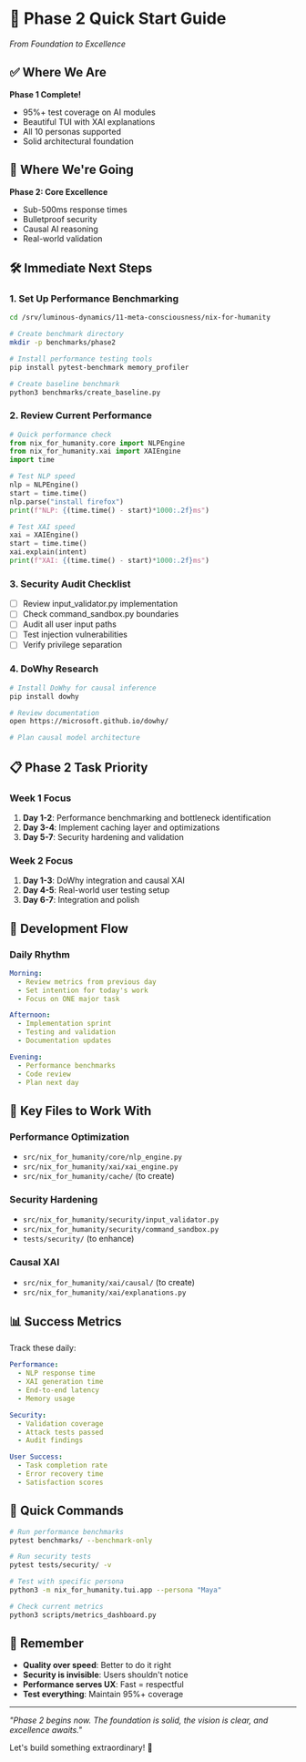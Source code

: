 # 🚀 Phase 2 Quick Start Guide

*From Foundation to Excellence*

## ✅ Where We Are

**Phase 1 Complete!**
- 95%+ test coverage on AI modules
- Beautiful TUI with XAI explanations
- All 10 personas supported
- Solid architectural foundation

## 🎯 Where We're Going

**Phase 2: Core Excellence**
- Sub-500ms response times
- Bulletproof security
- Causal AI reasoning
- Real-world validation

## 🛠️ Immediate Next Steps

### 1. Set Up Performance Benchmarking
```bash
cd /srv/luminous-dynamics/11-meta-consciousness/nix-for-humanity

# Create benchmark directory
mkdir -p benchmarks/phase2

# Install performance testing tools
pip install pytest-benchmark memory_profiler

# Create baseline benchmark
python3 benchmarks/create_baseline.py
```

### 2. Review Current Performance
```python
# Quick performance check
from nix_for_humanity.core import NLPEngine
from nix_for_humanity.xai import XAIEngine
import time

# Test NLP speed
nlp = NLPEngine()
start = time.time()
nlp.parse("install firefox")
print(f"NLP: {(time.time() - start)*1000:.2f}ms")

# Test XAI speed
xai = XAIEngine()
start = time.time()
xai.explain(intent)
print(f"XAI: {(time.time() - start)*1000:.2f}ms")
```

### 3. Security Audit Checklist
- [ ] Review input_validator.py implementation
- [ ] Check command_sandbox.py boundaries
- [ ] Audit all user input paths
- [ ] Test injection vulnerabilities
- [ ] Verify privilege separation

### 4. DoWhy Research
```bash
# Install DoWhy for causal inference
pip install dowhy

# Review documentation
open https://microsoft.github.io/dowhy/

# Plan causal model architecture
```

## 📋 Phase 2 Task Priority

### Week 1 Focus
1. **Day 1-2**: Performance benchmarking and bottleneck identification
2. **Day 3-4**: Implement caching layer and optimizations
3. **Day 5-7**: Security hardening and validation

### Week 2 Focus
1. **Day 1-3**: DoWhy integration and causal XAI
2. **Day 4-5**: Real-world user testing setup
3. **Day 6-7**: Integration and polish

## 🌊 Development Flow

### Daily Rhythm
```yaml
Morning:
  - Review metrics from previous day
  - Set intention for today's work
  - Focus on ONE major task

Afternoon:
  - Implementation sprint
  - Testing and validation
  - Documentation updates

Evening:
  - Performance benchmarks
  - Code review
  - Plan next day
```

## 🔧 Key Files to Work With

### Performance Optimization
- `src/nix_for_humanity/core/nlp_engine.py`
- `src/nix_for_humanity/xai/xai_engine.py`
- `src/nix_for_humanity/cache/` (to create)

### Security Hardening
- `src/nix_for_humanity/security/input_validator.py`
- `src/nix_for_humanity/security/command_sandbox.py`
- `tests/security/` (to enhance)

### Causal XAI
- `src/nix_for_humanity/xai/causal/` (to create)
- `src/nix_for_humanity/xai/explanations.py`

## 📊 Success Metrics

Track these daily:
```yaml
Performance:
  - NLP response time
  - XAI generation time
  - End-to-end latency
  - Memory usage

Security:
  - Validation coverage
  - Attack tests passed
  - Audit findings

User Success:
  - Task completion rate
  - Error recovery time
  - Satisfaction scores
```

## 🚦 Quick Commands

```bash
# Run performance benchmarks
pytest benchmarks/ --benchmark-only

# Run security tests
pytest tests/security/ -v

# Test with specific persona
python3 -m nix_for_humanity.tui.app --persona "Maya"

# Check current metrics
python3 scripts/metrics_dashboard.py
```

## 🎯 Remember

- **Quality over speed**: Better to do it right
- **Security is invisible**: Users shouldn't notice
- **Performance serves UX**: Fast = respectful
- **Test everything**: Maintain 95%+ coverage

---

*"Phase 2 begins now. The foundation is solid, the vision is clear, and excellence awaits."*

Let's build something extraordinary! 🌊
